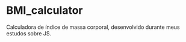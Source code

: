 # BMI_calculator
Calculadora de índice de massa corporal, desenvolvido durante meus estudos sobre JS.
